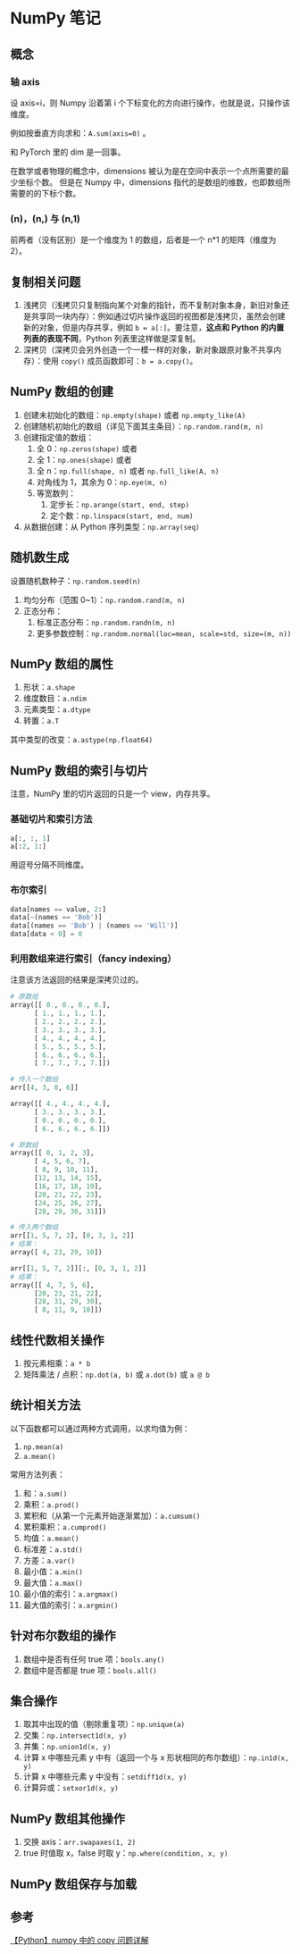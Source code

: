 # NumPy 笔记
## 概念
### 轴 axis
设 axis=i，则 Numpy 沿着第 i 个下标变化的方向进行操作，也就是说，只操作该维度。

例如按垂直方向求和：`A.sum(axis=0)` 。

和 PyTorch 里的 dim 是一回事。

在数学或者物理的概念中，dimensions 被认为是在空间中表示一个点所需要的最少坐标个数。
但是在 Numpy 中，dimensions 指代的是数组的维数，也即数组所需要的的下标个数。

### (n)，(n,) 与 (n,1)
前两者（没有区别）是一个维度为 1 的数组，后者是一个 n*1 的矩阵（维度为 2）。

## 复制相关问题
1. 浅拷贝（浅拷贝只复制指向某个对象的指针，而不复制对象本身，新旧对象还是共享同一块内存）：例如通过切片操作返回的视图都是浅拷贝，虽然会创建新的对象，但是内存共享，例如 `b = a[:]`。要注意，**这点和 Python 的内置列表的表现不同**，Python 列表里这样做是深复制。
2. 深拷贝（深拷贝会另外创造一个一模一样的对象，新对象跟原对象不共享内存）：使用 `copy()` 成员函数即可：`b = a.copy()`。

## NumPy 数组的创建
1. 创建未初始化的数组：`np.empty(shape)` 或者 `np.empty_like(A)`
2. 创建随机初始化的数组（详见下面其主条目）：`np.random.rand(m, n)`
3. 创建指定值的数组：
   1. 全 0：`np.zeros(shape)` 或者 
   2. 全 1：`np.ones(shape)` 或者 
   3. 全 n：`np.full(shape, n)` 或者 `np.full_like(A, n)`
   4. 对角线为 1，其余为 0：`np.eye(m, n)`
   5. 等宽数列：
      1. 定步长：`np.arange(start, end, step)`
      2. 定个数：`np.linspace(start, end, num)`
4. 从数据创建：从 Python 序列类型：`np.array(seq)`

## 随机数生成
设置随机数种子：`np.random.seed(n)`

1. 均匀分布（范围 0~1）：`np.random.rand(m, n)`
2. 正态分布：
   1. 标准正态分布：`np.random.randn(m, n)`
   2. 更多参数控制：`np.random.normal(loc=mean, scale=std, size=(m, n))`

## NumPy 数组的属性
1. 形状：`a.shape`
2. 维度数目：`a.ndim`
3. 元素类型：`a.dtype`
4. 转置：`a.T`

其中类型的改变：`a.astype(np.float64)`

## NumPy 数组的索引与切片
注意，NumPy 里的切片返回的只是一个 view，内存共享。

### 基础切片和索引方法
```python
a[:, :, 1]
a[:2, 1:]
```
用逗号分隔不同维度。

### 布尔索引
```python
data[names == value, 2:]
data[~(names == 'Bob')]
data[(names == 'Bob') | (names == 'Will')]
data[data < 0] = 0
```

### 利用数组来进行索引（fancy indexing）
注意该方法返回的结果是深拷贝过的。

```python
# 原数组
array([[ 0., 0., 0., 0.],
      [ 1., 1., 1., 1.],
      [ 2., 2., 2., 2.],
      [ 3., 3., 3., 3.],
      [ 4., 4., 4., 4.],
      [ 5., 5., 5., 5.],
      [ 6., 6., 6., 6.],
      [ 7., 7., 7., 7.]])

# 传入一个数组
arr[[4, 3, 0, 6]]

array([[ 4., 4., 4., 4.],
      [ 3., 3., 3., 3.],
      [ 0., 0., 0., 0.],
      [ 6., 6., 6., 6.]])

# 原数组
array([[ 0, 1, 2, 3],
      [ 4, 5, 6, 7],
      [ 8, 9, 10, 11],
      [12, 13, 14, 15],
      [16, 17, 18, 19],
      [20, 21, 22, 23],
      [24, 25, 26, 27],
      [28, 29, 30, 31]])

# 传入两个数组
arr[[1, 5, 7, 2], [0, 3, 1, 2]]
# 结果：
array([ 4, 23, 29, 10])

arr[[1, 5, 7, 2]][:, [0, 3, 1, 2]]
# 结果：
array([[ 4, 7, 5, 6],
      [20, 23, 21, 22],
      [28, 31, 29, 30],
      [ 8, 11, 9, 10]])

```

## 线性代数相关操作
1. 按元素相乘：`a * b`
2. 矩阵乘法 / 点积：`np.dot(a, b)` 或 `a.dot(b)` 或 `a @ b`

## 统计相关方法
以下函数都可以通过两种方式调用，以求均值为例：
1. `np.mean(a)`
2. `a.mean()`

常用方法列表：
1. 和：`a.sum()`
2. 乘积：`a.prod()`
3. 累积和（从第一个元素开始逐渐累加）：`a.cumsum()`
4. 累积乘积：`a.cumprod()`
5. 均值：`a.mean()`
6. 标准差：`a.std()`
7. 方差：`a.var()`
8. 最小值：`a.min()`
9. 最大值：`a.max()`
10. 最小值的索引：`a.argmax()`
11. 最大值的索引：`a.argmin()`


## 针对布尔数组的操作
1. 数组中是否有任何 true 项：`bools.any()`
2. 数组中是否都是 true 项：`bools.all()`

## 集合操作
1. 取其中出现的值（剔除重复项）：`np.unique(a)`
2. 交集：`np.intersect1d(x, y)`
3. 并集：`np.union1d(x, y)`
4. 计算 x 中哪些元素 y 中有（返回一个与 x 形状相同的布尔数组）：`np.in1d(x, y)`
5. 计算 x 中哪些元素 y 中没有：`setdiff1d(x, y)`
6. 计算异或：`setxor1d(x, y)`

## NumPy 数组其他操作
1. 交换 axis：`arr.swapaxes(1, 2)`
2. true 时值取 x，false 时取 y：`np.where(condition, x, y)`

## NumPy 数组保存与加载

## 参考
[【Python】numpy 中的 copy 问题详解](https://blog.csdn.net/u010099080/article/details/59111207)